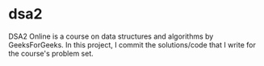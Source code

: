 # dsa2
DSA2 Online is a course on data structures and algorithms by GeeksForGeeks. In this project, I commit the solutions/code that I write for the course's problem set.
